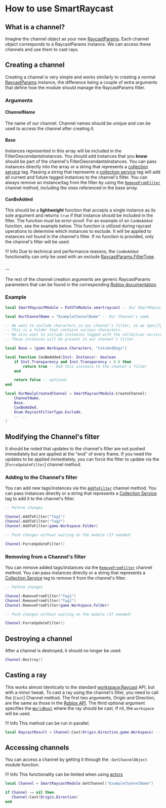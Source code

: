 # How to use SmartRaycast 

## What is a channel?

Imagine the channel object as your new [RaycastParams](https://create.roblox.com/docs/reference/engine/datatypes/RaycastParams). Each channel object corresponds to a RaycastParams instance. We can access these channels and use them to cast rays.

## Creating a channel

Creating a channel is very simple and works similarly to creating a normal [RaycastParams](https://create.roblox.com/docs/reference/engine/datatypes/RaycastParams) instance, the difference being a couple of extra arguments that define how the module should manage the RaycastParams filter.

### Arguments

#### ChannelName

The name of our channel. Channel names should be unique and can be used to access the channel after creating it.

#### Base

Instances represented in this array will be included in the FilterDescendantsInstances. You should add instances that you **know** should be part of the channel's  FilterDescendantsInstances. You can pass instances directly into the array or a string that represents a [collection service](https://create.roblox.com/docs/reference/engine/classes/CollectionService) tag. Passing a string that represents a [collection service](https://create.roblox.com/docs/reference/engine/classes/CollectionService) tag will add all current and future tagged instances to the channel's filter. You can always remove an instance/tag from the filter by using the [`RemoveFromFilter`](Channel.md#removefromfilter) channel method, including the ones referenced in the base array.

#### CanBeAdded

This should be a **lightweight** function that accepts a single instance as its sole argument and returns `true` if that instance should be included in the filter. The function must be error-proof. For an example of an `CanBeAdded` function, see the example below. This function is utilized during raycast operations to determine which instances to exclude. It will be applied to instances not found in the channel's filter. If no function is provided, only the channel's filter will be used.

!!! Info
    Due to technical and performance reasons, the `CanBeAdded` functionality can only be used with an exclude [RaycastParams.FilterType](https://create.roblox.com/docs/reference/engine/datatypes/RaycastParams#FilterType).

#### ...

The rest of the channel creation arguments are generic RaycastParams parameters that can be found in the corresponding [Roblox documentation](https://create.roblox.com/docs/reference/engine/datatypes/RaycastParams#properties).

### Example

```lua
local SmartRaycastModule = PathToModule.smartraycast -- Our SmartRaycast module 

local OurChannelName = "ExampleChannelName" -- Our Channel's name

-- We want to include characters in our channel's filter, so we specify game.Workspace.Characters.
-- This is a folder that contains various characters.
-- We also want to include instances tagged with the collection service tag 'CatsAndDogs'.
-- These instances will be present in our channel's filter.

local Base = {game.Workspace.Characters, "CatsAndDogs"} 

local function CanBeAdded(Inst: Instance): boolean
    if Inst.Transparency and Inst.Transparency > 0.8 then 
        return true -- Add this instance to the channel's filter
    end

    return false -- optional 
end

local OurNewlyCreatedChannel = SmartRaycastModule.CreateChannel(
    ChannelName,
    Base,
    CanBeAdded,
    Enum.RaycastFilterType.Exclude, 
    -- ...
)

```
## Modifying the Channel's filter
It should be noted that updates to the channel's filter are not pushed immediately but are applied at the "end" of every frame. If you need the updates to be applied immediately, you can force the filter to update via the [`ForceUpdateFilter`] channel method.

### Adding to the Channel's filter

You can add new tags/instances via the [`AddToFilter`](Channel.md#addtofilter) channel method. You can pass instances directly or a string that represents a [Collection Service](https://create.roblox.com/docs/reference/engine/classes/CollectionService) tag to add it to the channel's filter. 

```lua 
-- Peform changes 

Channel:AddToFilter("Tag1")
Channel:AddToFilter("Tag2")
Channel:AddToFilter(game.Workspace.Folder)

-- Push changes without waiting on the module (If needed)

Channel:ForceUpdateFilter()
```

### Removing from a Channel's filter

You can remove added tags/instances via the [`RemoveFromFilter`](Channel.md#removefromfilter) channel method. You can pass instances directly or a string that represents a [Collection Service](https://create.roblox.com/docs/reference/engine/classes/CollectionService) tag to remove it from the channel's filter. 

```lua 
-- Peform changes 

Channel:RemoveFromFilter("Tag1")
Channel:RemoveFromFilter("Tag2")
Channel:RemoveFromFilter(game.Workspace.Folder)

-- Push changes without waiting on the module (If needed)

Channel:ForceUpdateFilter()
```


## Destroying a channel

After a channel is destroyed, it should no longer be used. 

```lua
Channel:Destroy()
```

## Casting a ray

This works almost identically to the standard [workspace:Raycast](https://create.roblox.com/docs/reference/engine/classes/WorldRoot#Raycast) API, but with a minor tweak. To cast a ray using the channel's filter, you need to call the [`Cast`] Channel method. The first two arguments, Origin and Direction, are the same as those in the [Roblox API](https://create.roblox.com/docs/reference/engine/classes/WorldRoot#Raycast). The third optional argument specifies the [`WorldRoot`](https://create.roblox.com/docs/reference/engine/classes/WorldRoot) where the ray should be cast. If nil, the `workspace` will be used.

!!! Info
    This method can be run in parallel.

```lua
local RaycastResult = Channel:Cast(Origin,Direction,game.Workspace) -- the third arg is optional
```

## Accessing channels

You can access a channel by getting it through the `:GetChannelObject` module function.

!!! Info
    This functionality can be limited when using [actors](https://create.roblox.com/docs/reference/engine/classes/Actor)

```lua
local Channel = SmartRaycastModule.GetChannel("ExampleChannelName")

if Channel ~= nil then
   Channel:Cast(Origin,Direction)
end
```

